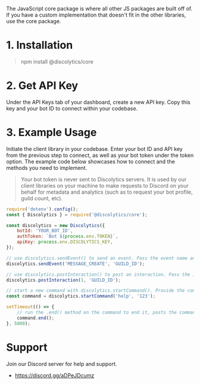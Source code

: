 The JavaScript core package is where all other JS packages are built off of. If you have a custom implementation that doesn't fit in the other libraries, use the core package.

# 1. Installation

> npm install @discolytics/core

# 2. Get API Key

Under the API Keys tab of your dashboard, create a new API key. Copy this key and your bot ID to connect within your codebase.

# 3. Example Usage

Initiate the client library in your codebase. Enter your bot ID and API key from the previous step to connect, as well as your bot token under the token option. The example code below showcases how to connect and the methods you need to implement.

> Your bot token is never sent to Discolytics servers. It is used by our client libraries on your machine to make requests to Discord on your behalf for metadata and analytics (such as to request your bot profile, guild count, etc).

```js
require('dotenv').config();
const { Discolytics } = require('@discolytics/core');

const discolytics = new Discolytics({
	botId: 'YOUR_BOT_ID',
	authToken: `Bot ${process.env.TOKEN}`,
	apiKey: process.env.DISCOLYTICS_KEY,
});

// use discolytics.sendEvent() to send an event. Pass the event name and guild id (optional)
discolytics.sendEvent('MESSAGE_CREATE', 'GUILD_ID');

// use discolytics.postInteraction() to post an interaction. Pass the interaction type and guild id (optional)
discolytics.postInteraction(1, 'GUILD_ID');

// start a new command with discolytics.startCommand(). Provide the command name and user ID.
const command = discolytics.startCommand('help', '123');

setTimeout(() => {
	// run the .end() method on the command to end it, posts the command with the calculated duration
	command.end();
}, 5000);
```

# Support

Join our Discord server for help and support.

- https://discord.gg/aDPeJDcumz
